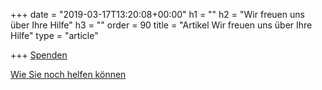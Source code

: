 +++
date = "2019-03-17T13:20:08+00:00"
h1 = ""
h2 = "Wir freuen uns über Ihre Hilfe"
h3 = ""
order = 90
title = "Artikel Wir freuen uns über Ihre Hilfe"
type = "article"

+++
[Spenden](/shop "Spendenshop")

[Wie Sie noch helfen können](/helfen)